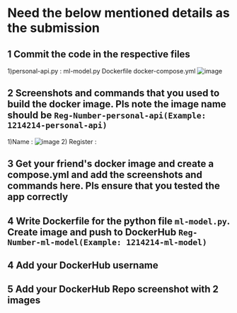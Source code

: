 # Need the below mentioned details as the submission
## 1 Commit the code in the respective files
1)personal-api.py : 
ml-model.py
Dockerfile
docker-compose.yml
![image](https://github.com/user-attachments/assets/e312ace7-22d2-4fbc-a2dc-43813645e1a9)

## 2 Screenshots and commands that you used to build the docker image. Pls note the image name should be `Reg-Number-personal-api(Example: 1214214-personal-api)`
1)Name : 
![image](https://github.com/user-attachments/assets/3aa3e94d-042b-478b-a102-41a197fae492)
2) Register : 



## 3 Get your friend's docker image and create a compose.yml and add the screenshots and commands here. Pls ensure that you tested the app correctly
## 4 Write Dockerfile for the python file `ml-model.py`. Create image and push to DockerHub `Reg-Number-ml-model(Example: 1214214-ml-model)`
## 4 Add your DockerHub username
## 5 Add your DockerHub Repo screenshot with 2 images
